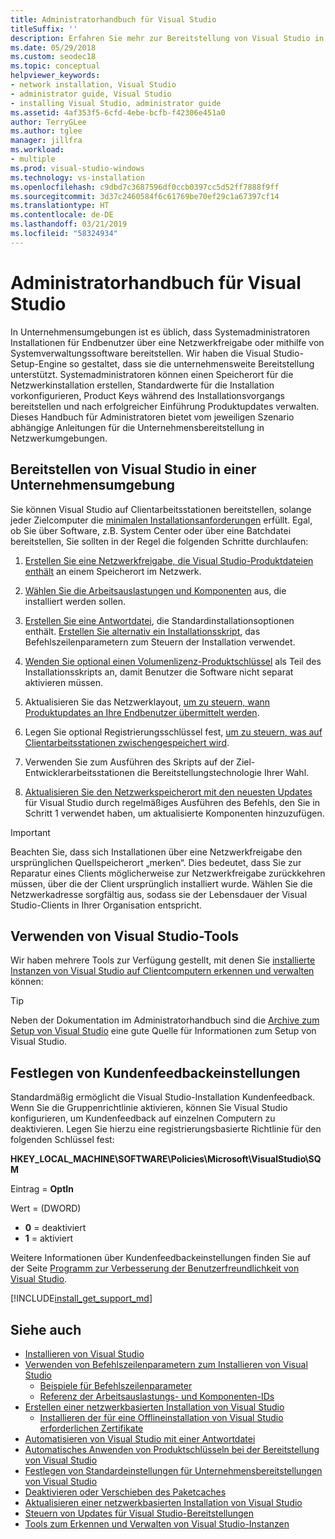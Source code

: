 ```yaml
---
title: Administratorhandbuch für Visual Studio
titleSuffix: ''
description: Erfahren Sie mehr zur Bereitstellung von Visual Studio in einer Unternehmensumgebung.
ms.date: 05/29/2018
ms.custom: seodec18
ms.topic: conceptual
helpviewer_keywords:
- network installation, Visual Studio
- administrator guide, Visual Studio
- installing Visual Studio, administrator guide
ms.assetid: 4af353f5-6cfd-4ebe-bcfb-f42306e451a0
author: TerryGLee
ms.author: tglee
manager: jillfra
ms.workload:
- multiple
ms.prod: visual-studio-windows
ms.technology: vs-installation
ms.openlocfilehash: c9dbd7c3687596df0ccb0397cc5d52ff7888f9ff
ms.sourcegitcommit: 3d37c2460584f6c61769be70ef29c1a67397cf14
ms.translationtype: HT
ms.contentlocale: de-DE
ms.lasthandoff: 03/21/2019
ms.locfileid: "58324934"
---
```

# <a name="visual-studio-administrator-guide"></a>Administratorhandbuch für Visual Studio

In Unternehmensumgebungen ist es üblich, dass Systemadministratoren Installationen für Endbenutzer über eine Netzwerkfreigabe oder mithilfe von Systemverwaltungssoftware bereitstellen. Wir haben die Visual Studio-Setup-Engine so gestaltet, dass sie die unternehmensweite Bereitstellung unterstützt. Systemadministratoren können einen Speicherort für die Netzwerkinstallation erstellen, Standardwerte für die Installation vorkonfigurieren, Product Keys während des Installationsvorgangs bereitstellen und nach erfolgreicher Einführung Produktupdates verwalten. Dieses Handbuch für Administratoren bietet vom jeweiligen Szenario abhängige Anleitungen für die Unternehmensbereitstellung in Netzwerkumgebungen.

## <a name="deploy-visual-studio-in-an-enterprise-environment"></a>Bereitstellen von Visual Studio in einer Unternehmensumgebung

Sie können Visual Studio auf Clientarbeitsstationen bereitstellen, solange jeder Zielcomputer die [minimalen Installationsanforderungen](/visualstudio/productinfo/vs2017-system-requirements-vs) erfüllt. Egal, ob Sie über Software, z.B. System Center oder über eine Batchdatei bereitstellen, Sie sollten in der Regel die folgenden Schritte durchlaufen:

1. [Erstellen Sie eine Netzwerkfreigabe, die Visual Studio-Produktdateien enthält](create-a-network-installation-of-visual-studio.md) an einem Speicherort im Netzwerk.

2. [Wählen Sie die Arbeitsauslastungen und Komponenten](workload-and-component-ids.md) aus, die installiert werden sollen.

3. [Erstellen Sie eine Antwortdatei](automated-installation-with-response-file.md), die Standardinstallationsoptionen enthält. [Erstellen Sie alternativ ein Installationsskript](use-command-line-parameters-to-install-visual-studio.md), das Befehlszeilenparametern zum Steuern der Installation verwendet.

4. [Wenden Sie optional einen Volumenlizenz-Produktschlüssel](automatically-apply-product-keys-when-deploying-visual-studio.md) als Teil des Installationsskripts an, damit Benutzer die Software nicht separat aktivieren müssen.

5. Aktualisieren Sie das Netzwerklayout, [um zu steuern, wann Produktupdates an Ihre Endbenutzer übermittelt werden](controlling-updates-to-visual-studio-deployments.md).

6. Legen Sie optional Registrierungsschlüssel fest, [um zu steuern, was auf Clientarbeitsstationen zwischengespeichert wird](set-defaults-for-enterprise-deployments.md).

7. Verwenden Sie zum Ausführen des Skripts auf der Ziel-Entwicklerarbeitsstationen die Bereitstellungstechnologie Ihrer Wahl.

8. [Aktualisieren Sie den Netzwerkspeicherort mit den neuesten Updates](update-a-network-installation-of-visual-studio.md) für Visual Studio durch regelmäßiges Ausführen des Befehls, den Sie in Schritt 1 verwendet haben, um aktualisierte Komponenten hinzuzufügen.

> [!IMPORTANT]
> Beachten Sie, dass sich Installationen über eine Netzwerkfreigabe den ursprünglichen Quellspeicherort „merken“. Dies bedeutet, dass Sie zur Reparatur eines Clients möglicherweise zur Netzwerkfreigabe zurückkehren müssen, über die der Client ursprünglich installiert wurde. Wählen Sie die Netzwerkadresse sorgfältig aus, sodass sie der Lebensdauer der Visual Studio-Clients in Ihrer Organisation entspricht.

## <a name="use-visual-studio-tools"></a>Verwenden von Visual Studio-Tools

Wir haben mehrere Tools zur Verfügung gestellt, mit denen Sie [installierte Instanzen von Visual Studio auf Clientcomputern erkennen und verwalten](tools-for-managing-visual-studio-instances.md) können:

> [!TIP]
> Neben der Dokumentation im Administratorhandbuch sind die [Archive zum Setup von Visual Studio](https://devblogs.microsoft.com/setup/tag/vs2017/) eine gute Quelle für Informationen zum Setup von Visual Studio.

## <a name="specify-customer-feedback-settings"></a>Festlegen von Kundenfeedbackeinstellungen

Standardmäßig ermöglicht die Visual Studio-Installation Kundenfeedback. Wenn Sie die Gruppenrichtlinie aktivieren, können Sie Visual Studio konfigurieren, um Kundenfeedback auf einzelnen Computern zu deaktivieren. Legen Sie hierzu eine registrierungsbasierte Richtlinie für den folgenden Schlüssel fest:

**HKEY_LOCAL_MACHINE\SOFTWARE\Policies\Microsoft\VisualStudio\SQM**

Eintrag = **OptIn**

Wert = (DWORD)
* **0** = deaktiviert
* **1** = aktiviert

Weitere Informationen über Kundenfeedbackeinstellungen finden Sie auf der Seite [Programm zur Verbesserung der Benutzerfreundlichkeit von Visual Studio](../ide/visual-studio-experience-improvement-program.md).

[!INCLUDE[install_get_support_md](includes/install_get_support_md.md)]

## <a name="see-also"></a>Siehe auch

* [Installieren von Visual Studio](install-visual-studio.md)
* [Verwenden von Befehlszeilenparametern zum Installieren von Visual Studio](use-command-line-parameters-to-install-visual-studio.md)
  * [Beispiele für Befehlszeilenparameter](command-line-parameter-examples.md)
  * [Referenz der Arbeitsauslastungs- und Komponenten-IDs](workload-and-component-ids.md)
* [Erstellen einer netzwerkbasierten Installation von Visual Studio](create-a-network-installation-of-visual-studio.md)
  * [Installieren der für eine Offlineinstallation von Visual Studio erforderlichen Zertifikate](install-certificates-for-visual-studio-offline.md)
* [Automatisieren von Visual Studio mit einer Antwortdatei](automated-installation-with-response-file.md)
* [Automatisches Anwenden von Produktschlüsseln bei der Bereitstellung von Visual Studio](automatically-apply-product-keys-when-deploying-visual-studio.md)
* [Festlegen von Standardeinstellungen für Unternehmensbereitstellungen von Visual Studio](set-defaults-for-enterprise-deployments.md)
* [Deaktivieren oder Verschieben des Paketcaches](disable-or-move-the-package-cache.md)
* [Aktualisieren einer netzwerkbasierten Installation von Visual Studio](update-a-network-installation-of-visual-studio.md)
* [Steuern von Updates für Visual Studio-Bereitstellungen](controlling-updates-to-visual-studio-deployments.md)
* [Tools zum Erkennen und Verwalten von Visual Studio-Instanzen](tools-for-managing-visual-studio-instances.md)
